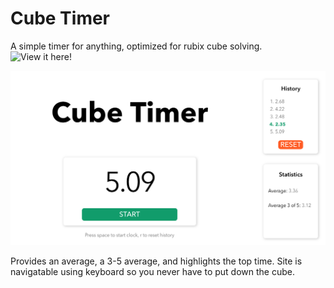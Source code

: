 # Cube Timer

A simple timer for anything, optimized for rubix cube solving. ![View it here!](https://cube-timer-6e939.web.app/)

![CubeTimer](/public/cubetimer.jpg?raw=true "Cube Timer")

Provides an average, a 3-5 average, and highlights the top time. Site is navigatable using keyboard so you never have to put down the cube. 
